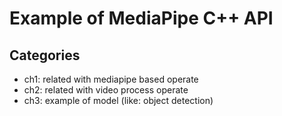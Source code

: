# Example of MediaPipe C++ API

## Categories

- ch1: related with mediapipe based operate
- ch2: related with video process operate
- ch3: example of model (like: object detection)
